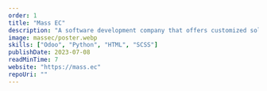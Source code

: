 ```yaml
---
order: 1
title: "Mass EC"
description: "A software development company that offers customized solutions for companies of all sizes. The development of the website was customized based on the company's needs and we also contributed in the development of customized modules for their company."
image: massec/poster.webp
skills: ["Odoo", "Python", "HTML", "SCSS"]
publishDate: 2023-07-08
readMinTime: 7
website: "https://mass.ec"
repoUri: ""
---
```

